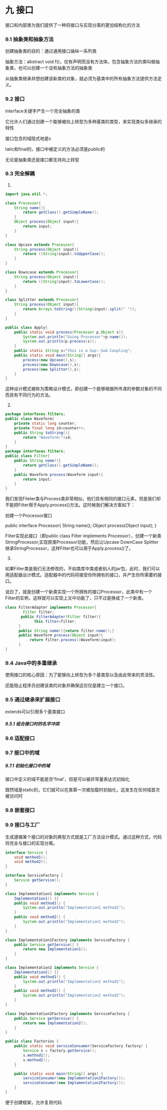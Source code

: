 # 九 接口

接口和内部类为我们提供了一种将接口与实现分离的更加结构化的方法

### 9.1 抽象类和抽象方法

创建抽象类的目的：通过通用接口操纵一系列类

抽象方法：abstract void f()，仅有声明而没有方法体。包含抽象方法的类叫做抽象类，也可以创建一个没有抽象方法的抽象类

从抽象类继承并想创建该新类的对象，就必须为基类中的所有抽象方法提供方法定义。

### 9.2 接口

interface关键字产生一个完全抽象的类

它允许人们通过创建一个能够被向上转型为多种基类的类型，来实现类似多继承的特性

接口包含的域隐式地是s

tatic和final的，接口中被定义的方法必须是public的

无论是抽象类还是接口都支持向上转型

### 9.3 完全解耦

1.

```java
import java.util.*;

class Processor{
    String name(){
        return getClass().getSimpleName();
    }
    Object process(Object input){
        return input;
    }
}

class Upcase extends Processor{
    String process(Object input){
        return ((String)input).toUpperCase();
    }
}

class Downcase extends Processor{
    String process(Object input){
        return ((String)input).toLowerCase();
    }
}

class Splitter extends Processor{
    String process(Object input){
        return Arrays.toString(((String)input).split(" "));
    }
}

public class Apply{
    public static void process(Processor p,Object s){
        System.out.println("Using Processor"+p.name());
        System.out.println(p.process(s));
    }
    public static String s="this is a Sup--Sub Coupling";
    public static void main(String[] args){
        process(new Upcase(),s);
        process(new Downcase(),s);
        process(new Splitter(),s);
    }
}
```

这种设计模式被称为策略设计模式，即创建一个能够根据所传递的参数对象的不同而具有不同行为的方法。 

2.

```java
package interfaces.filters;
public class Waveform{
    private static long counter;
    private final long id=counter++;
    public String toString(){
        return "Waveform:"+id;
    }
}
package interfaces.filters;
public class Filter{
    public String name(){
        return getClass().getSimpleName();
    }
    public Waveform process(Waveform input){
        return input;
    }
}
```

我们发现Fileter类与Process类非常相似，他们具有相同的接口元素，但是我们却不能把Filter用于Apply.process()方法。这时候我们解决方案如下：

创建一个Processor接口

public interface Processor{
	String name();
	Object process(Object input);
}

Filter实现此接口（即public class Filter implements Processor），创建一个新类StringProcessor,实现原类Processor功能，然后让Upcase DownCase Splitter继承StringProcessor，这样Filter也可以用于Apply.process()了。

3.

如果Filter类是我们无法修改的，不如类库中类或者别人的jar包，此时，我们可以用适配器设计模式。适配器中的代码将接受你所拥有的接口，并产生你所需要的接口。

说白了，就是创建一个新类实现一个所拥有的接口Processor，此类中有一个Filter的实例，这样就可以实现上文中功能了，只不过是换成了一个新类。

```java
class FilterAdapter implements Processor{
        Filter filter;
       public FilterAdapter(Filter filter){
             this.filter=filter;
      }       
      public String name(){return filter.name();}
      public Waveform process(Object input){
           return filter.process((Waveform)input);
      }
}
```

### 9.4 Java中的多重继承

使用接口的核心原因：为了能够向上转型为多个基类型以及由此带来的灵活性。

还能阻止程序员创建该类的对象并确保这仅仅是建立一个接口。

### 9.5 通过继承来扩展接口

extends可以引用多个基类接口

##### 9.5.1 组合接口时的名字冲突

### 9.6 适配接口

### 9.7 接口中的域

##### 9.7.1 初始化接口中的域

接口中定义的域不能是空'final'，但是可以被非常量表达式初始化

既然域是static的，它们就可以在类第一次被加载时初始化，这发生在任何域首次被访问时

### 9.8 嵌套接口

### 9.9 接口与工厂

生成遵循某个接口的对象的典型方式就是工厂方法设计模式。通过这种方式，代码将完全与接口的实现分离。

```java
interface Service {
    void method1();
    void method2();
}

interface ServiceFactory {
    Service getService();
}

class Implementation1 implements Service {
    Implementation1() {}
    public void method1() {
        System.out.println("Implementation1 method1");
    }
    public void method2() {
        System.out.println("Implementation1 method2");
    }
}

class Implementation1Factory implements ServiceFactory {
    public Service getService() {
        return new Implementation1();
    }
}

class Implementation2 implements Service {
    Implementation2() {}
    public void method1() {
        System.out.println("Implementation2 method1");
    }
    public void method2() {
        System.out.println("Implementation2 method2");
    }
}

class Implementation2Factory implements ServiceFactory {
    public Service getService() {
        return new Implementation2();
    }
}

public class Factories {
    public static void serviceConsumer(ServiceFactory factory) {
        Service s = factory.getService();
        s.method1();
        s.method2();
    }

    public static void main(String[] args) {
        serviceConsumer(new Implementation1Factory());
        serviceConsumer(new Implementation2Factory());
    }
}
```

便于创建框架，允许复用代码